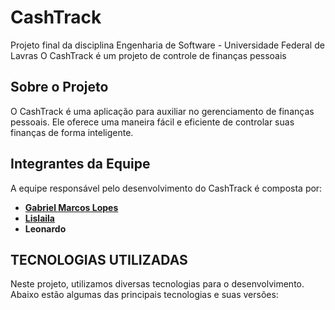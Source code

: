 # CashTrack
Projeto final da disciplina Engenharia de Software - Universidade Federal de Lavras
O CashTrack é um projeto de controle de finanças pessoais

## Sobre o Projeto

O CashTrack é uma aplicação para auxiliar no gerenciamento de finanças pessoais. Ele oferece uma maneira fácil e eficiente de controlar suas finanças de forma inteligente.

## Integrantes da Equipe

A equipe responsável pelo desenvolvimento do CashTrack é composta por:

- [**Gabriel Marcos Lopes**](https://github.com/Gabrielmarcs)
- [**Lislaila**](https://github.com/Lislaila-Pereira)
- **Leonardo**


## TECNOLOGIAS UTILIZADAS

Neste projeto, utilizamos diversas tecnologias para o desenvolvimento. Abaixo estão algumas das principais tecnologias e suas versões:
